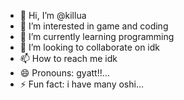 - 👋 Hi, I’m @killua
- 👀 I’m interested in game and coding
- 🌱 I’m currently learning programming
- 💞️ I’m looking to collaborate on idk
- 📫 How to reach me idk
- 😄 Pronouns: gyatt!!...
- ⚡ Fun fact: i have many oshi...

<!---
killuaafk/killuaafk is a ✨ special ✨ repository because its `README.md` (this file) appears on your GitHub profile.
You can click the Preview link to take a look at your changes.
--->
